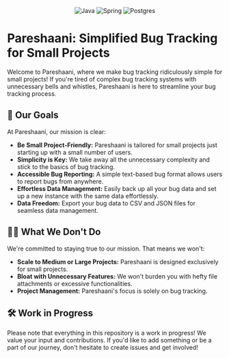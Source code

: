 <center>
  <img src="https://img.shields.io/badge/java-%23ed8b00.svg?logo=openjdk&logoColor=white&style=for-the-badge" alt="Java" /> 
  <img src="https://img.shields.io/badge/spring-%236db33f.svg?logo=spring&logoColor=white&style=for-the-badge" alt="Spring" /> 
  <img src="https://img.shields.io/badge/Postgres-%23336791.svg?logo=postgresql&logoColor=white&style=for-the-badge" alt="Postgres" />
</center>

# Pareshaani: Simplified Bug Tracking for Small Projects

Welcome to Pareshaani, where we make bug tracking ridiculously simple for small projects! If you're tired of complex bug tracking systems with unnecessary bells and whistles, Pareshaani is here to streamline your bug tracking process.

## 🚀 Our Goals

At Pareshaani, our mission is clear:

- **Be Small Project-Friendly:** Pareshaani is tailored for small projects just starting up with a small number of users.
- **Simplicity is Key:** We take away all the unnecessary complexity and stick to the basics of bug tracking.
- **Accessible Bug Reporting:** A simple text-based bug format allows users to report bugs from anywhere.
- **Effortless Data Management:** Easily back up all your bug data and set up a new instance with the same data effortlessly.
- **Data Freedom:** Export your bug data to CSV and JSON files for seamless data management.

## 🙅‍♂️ What We Don't Do

We're committed to staying true to our mission. That means we won't:

- **Scale to Medium or Large Projects:** Pareshaani is designed exclusively for small projects.
- **Bloat with Unnecessary Features:** We won't burden you with hefty file attachments or excessive functionalities.
- **Project Management:** Pareshaani's focus is solely on bug tracking.

## 🛠️ Work in Progress

Please note that everything in this repository is a work in progress! We value your input and contributions. If you'd like to add something or be a part of our journey, don't hesitate to create issues and get involved!